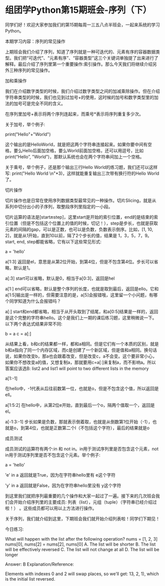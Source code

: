 # 组团学Python第15期班会-序列（下）

同学们好！欢迎大家参加我们的第15期每周一三五八点半班会，一起来系统的学习Python。

本期学习内容：序列的常见操作

上期班会我们介绍了序列，知道了序列就是一种可迭代的、元素有序的容器数据类型。我们把“可迭代”、“元素有序”、“容器类型”这三个关键词单独提了出来进行了解释。最后介绍了序列里第一个重要操作:索引操作。那么今天我们将继续介绍另外三种序列的常见操作。

加和乘操作

我们在介绍数字类型的时候，我们介绍过数字类型之间的加减乘除操作。但在介绍字符串类型的时候，我们也见到过加号+的使用，这时候的加号和数字类型里的加法的加号可是完全不同的含义。

在序列里加号+表示将两个序列连起来，而乘号*表示将序列重复多少次。

关于加号，举个例子:

print("Hello"+"World")

这个输出的是HelloWorld，就是把这两个字符串连接起来。如果你要中间有空格，要么Hello后面加空格，要么World前面加空格，还可以用逗号，比如print(“Hello”, "World")，那默认系统也会在两个字符串间加上一个空格。

关于乘号，举个例子，还是那个输出三行Hello World的练习题，我们还可以这样写:
print("Hello World \n"*3)，这样就能重复输出三次带有换行符的Hello World了。

切片操作

切片操作也是日常在使用序列数据类型最常见的一种操作。切片Slicing，就是从系列中切分出小的子序列，取整段序列里指定的一小段。

切片运算的语法是[start:end:step]，这里start是开始的索引位置，end的是结束的索引位置（但是不包括这个位置上的值的时候，切记！），step是步长，也就是获取元素的间隔的gap，可以是正数，也可以是负数，负数表示倒序。比如，[1, 10, 2]，就是从1开始，直到10以前，隔了2个步长的值，结果是 1，3，5，7，9。start, end, step都能省略，它有以下这些常见形式:

a = 'hello'

a[1:3]
返回是el，意思是从第2位开始，到第4位，但是不包含第4位。步长可以省略，默认是1。

a[:3]
start可以省略，默认是0，相当于a[0:3]，返回是hel

a[1:]
end可以省略，默认是整个序列的长度，也就是取到最后，返回是ello。它和a[1:5]输出是一样的，但需要注意的是，a[5]会报错哦，这里留一个小问题，有哪个同学知道为什么会报错吗？

a[:]
start和end都省略，相当于从开头取到了结尾，和a[0:5]结果是一样的，返回是这个完整的字符串hello。这个是我们上一期的课后练习题，这里稍微说一下。以下两个表达式结果非常不同:

b = a
c = a[:]

从结果上看，b和c的结果都一样，都和a相同。但是它们有一个本质的区别，就是b和a指向了同一个内存区域，而c是创建了一个新区域，但是值和a相同。换句话说，如果你改变b，那a也会跟着改变，但是改变c，a不会变。这个要非常小心，如果你不想改变a的值，又想复制a，那就要用c=a[:]来复制a，而不影响a。所以答案应该选B: list2 and list1 will point to two different lists in the memory


a[1:-1]

在hello中，-1代表从后往前数第一位，也就是o，但是不包含这个值，所以返回是ell。

a[1:5:2]
在hello中，从第2位e开始，直到最后一个o，隔两个值取一个，返回是el。

a[-1:3:-1]
步长如果是负数，那就表示倒着取，也就是从倒数第1位开始（-1），也就是o，到第4位，也就是正数第二个l（不包括这个字符），最后的结果就是o

成员测试

成员测试的运算符有两个:in 和 not in。in用于测试序列里是否包含这个元素，not in用于测试序列里是否不包含这个元素。举个例子:

a = 'hello'

'e' in a
返回就是True，因为在字符串hello里有
e这个字符

'y' in a
返回就是False，因为在字符串hello里没有
y这个字符


到这里我们就把序列最重要的几个操作和大家一起过了一遍。接下来的几次班会我们会开始介绍序列里的主要成员: 列表（list），元组（tuple）（字符串已经介绍过啦！） 。这些成员都可以用以上方法进行操作。

关于序列，我们就介绍到这里，下期班会我们就开始介绍列表啦！同学们下期见！

今日练习:

What will happen with the list after the following operation?
nums = [1, 2, 3]
nums[0], nums[2] = nums[2], nums[0]
A. The list will be shorter
B. The list will be effectively reversed
C. The list will not change at all
D. The list will be longer


Answer: B
Explanation/Reference:


Elements with indexes 0 and 2 will swap places, so we'll get: 13, 2, 1), which is the initial list reversed.